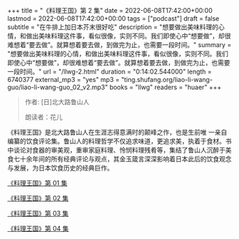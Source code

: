 +++
title = "《料理王国》第 2 集"
date = 2022-06-08T17:42:00+00:00
lastmod = 2022-06-08T17:42:00+00:00
tags = ["podcast"]
draft = false
subtitle = "在牛排上加日本芥末很好吃"
description = "想要做出美味料理的心情，和做出美味料理这件事，看似很像，实则不同。我们即使心中“想要做”，却很难想着“要去做”。就算想着要去做，到做完为止，也需要一段时间。"
summary = "想要做出美味料理的心情，和做出美味料理这件事，看似很像，实则不同。我们即使心中“想要做”，却很难想着“要去做”。就算想着要去做，到做完为止，也需要一段时间。"
url = "/llwg-2.html"
duration = "0:14:02.544000"
length = 6740377
external_mp3 = "yes"
mp3 = "ting.shufang.org/liao-li-wang-guo/liao-li-wang-guo_02_v2.mp3"
books = "llwg"
readers = "huaer"
+++

> 作者: [日]北大路鲁山人
>
> 朗读者：花儿

《料理王国》是北大路鲁山人在生涯志得意满时的颠峰之作，也是生前唯 一亲自编纂的饮食评论集。鲁山人的料理哲学不仅追求味道，更追求美，执着于食材。书中谈论对食器的审美观，重审家庭料理、怜悯料理残肴等，集结了鲁山人沉醉于美食七十余年间的所有经典评论与观点，其金玉箴言深深影响着日本此后的饮食观念与发展，为日本饮食历史的经典巨作。

[《料理王国》第 01 集](./llwg-1.html)

[《料理王国》第 02 集](./llwg-2.html)

[《料理王国》第 03 集](./llwg-3.html)

[《料理王国》第 04 集](./llwg-4.html)
